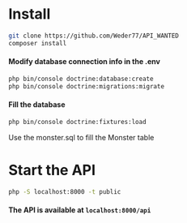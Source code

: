 # Install 
```bash
git clone https://github.com/Weder77/API_WANTED
composer install
```


#### Modify database connection info in the .env
```bash
php bin/console doctrine:database:create
php bin/console doctrine:migrations:migrate
```

#### Fill the database
```bash
php bin/console doctrine:fixtures:load
```
Use the monster.sql to fill the Monster table


# Start the API
```bash
php -S localhost:8000 -t public
```
#### The API is available at `localhost:8000/api`
